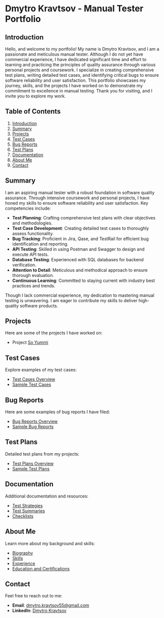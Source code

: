 # Dmytro Kravtsov - Manual Tester Portfolio

## Introduction
Hello, and welcome to my portfolio! My name is Dmytro Kravtsov, and I am a passionate and meticulous manual tester. Although I do not yet have commercial experience, I have dedicated significant time and effort to learning and practicing the principles of quality assurance through various personal projects and coursework. I specialize in creating comprehensive test plans, writing detailed test cases, and identifying critical bugs to ensure software reliability and user satisfaction. This portfolio showcases my journey, skills, and the projects I have worked on to demonstrate my commitment to excellence in manual testing. Thank you for visiting, and I invite you to explore my work.

## Table of Contents
1. [Introduction](#introduction)
2. [Summary](#summary)
3. [Projects](#projects)
4. [Test Cases](#test-cases)
5. [Bug Reports](#bug-reports)
6. [Test Plans](#test-plans)
7. [Documentation](#documentation)
8. [About Me](#about-me)
9. [Contact](#contact)

## Summary

I am an aspiring manual tester with a robust foundation in software quality assurance. Through intensive coursework and personal projects, I have honed my skills to ensure software reliability and user satisfaction. Key competencies include:

- **Test Planning**: Crafting comprehensive test plans with clear objectives and methodologies.
- **Test Case Development**: Creating detailed test cases to thoroughly assess functionality.
- **Bug Tracking**: Proficient in Jira, Qase, and TestRail for efficient bug identification and reporting.
- **API Testing**: Skilled in using Postman and Swagger to design and execute API tests.
- **Database Testing**: Experienced with SQL databases for backend verification.
- **Attention to Detail**: Meticulous and methodical approach to ensure thorough evaluation.
- **Continuous Learning**: Committed to staying current with industry best practices and trends.

Though I lack commercial experience, my dedication to mastering manual testing is unwavering. I am eager to contribute my skills to deliver high-quality software products.

## Projects
Here are some of the projects I have worked on:
- Project [So Yummi](./Project%201.md)

## Test Cases
Explore examples of my test cases:
- [Test Cases Overview](./TestCases/Overview.md)
- [Sample Test Cases](./TestCases/Samples)

## Bug Reports
Here are some examples of bug reports I have filed:
- [Bug Reports Overview](./BugReports/Overview.md)
- [Sample Bug Reports](./BugReports/Samples)

## Test Plans
Detailed test plans from my projects:
- [Test Plans Overview](./TestPlans/Overview.md)
- [Sample Test Plans](./TestPlans/Samples)

## Documentation
Additional documentation and resources:
- [Test Strategies](./Documentation/TestStrategies.md)
- [Test Summaries](./Documentation/TestSummaries.md)
- [Checklists](./Documentation/Checklists.md)

## About Me
Learn more about my background and skills:
- [Biography](./AboutMe/Biography.md)
- [Skills](./AboutMe/Skills.md)
- [Experience](./AboutMe/Experience.md)
- [Education and Certifications](./AboutMe/EducationAndCertifications.md)

## Contact
Feel free to reach out to me:
- **Email**: [dmytro.kravtsov55@gmail.com](mailto:dmytro.kravtsov55@gmail.com)
- **LinkedIn**: [Dmytro Kravtsov](https://www.linkedin.com/in/dmytro-kravtsov-qa/)
